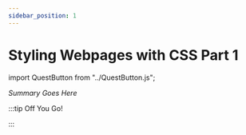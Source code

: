 ```yaml
---
sidebar_position: 1
---
```


# Styling Webpages with CSS Part 1
import QuestButton from "../QuestButton.js";

_Summary Goes Here_

:::tip Off You Go!

<QuestButton text="Quest" />

:::

